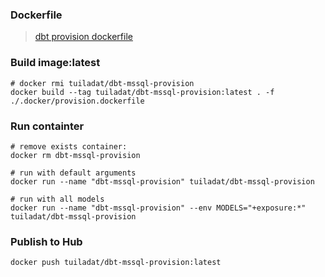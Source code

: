 ### Dockerfile
> [dbt provision dockerfile](/.docker/provision.dockerfile)

### Build image:latest
```
# docker rmi tuiladat/dbt-mssql-provision
docker build --tag tuiladat/dbt-mssql-provision:latest . -f ./.docker/provision.dockerfile
```

### Run containter
```
# remove exists container:
docker rm dbt-mssql-provision

# run with default arguments
docker run --name "dbt-mssql-provision" tuiladat/dbt-mssql-provision

# run with all models
docker run --name "dbt-mssql-provision" --env MODELS="+exposure:*" tuiladat/dbt-mssql-provision

```


### Publish to Hub
```
docker push tuiladat/dbt-mssql-provision:latest
```
